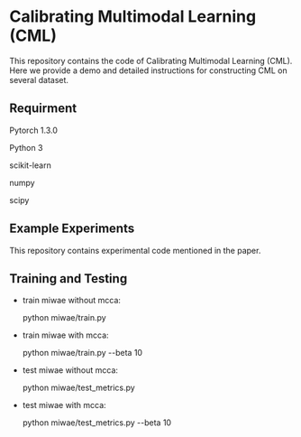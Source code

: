 # Calibrating Multimodal Learning (CML)

This repository contains the code of Calibrating Multimodal Learning (CML). Here we provide a demo and detailed instructions for constructing CML on several dataset.

## Requirment

Pytorch 1.3.0

Python 3

scikit-learn

numpy

scipy

## Example Experiments

This repository contains experimental code mentioned in the paper.

## Training and Testing

- train miwae without mcca:

  python miwae/train.py 

- train miwae with mcca:

  python miwae/train.py --beta 10

- test miwae without mcca:

  python miwae/test_metrics.py 

- test miwae with mcca:

  python miwae/test_metrics.py --beta 10
